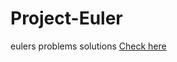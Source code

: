 # Project-Euler
eulers problems solutions
[Check here](https://projecteuler.net/about)

<!--
R9Kgr/e9QOee2e89lQMOie:/nt95KxgInrFb3c75xx3IDcsp./86lgMPea  .o16NgkP
tprrr7-xE3tGt125v:-VEPtG toee11N1k4
e103ey1w1z4FLtjlc=uV3PbGd 2:reut3qbIiheuoyowszSF:,19yKobskS2n:cevrst5q0ITu,1 s50ktebk2h 
-->
